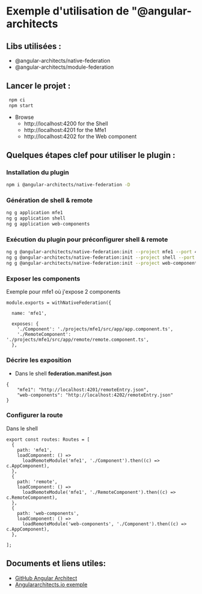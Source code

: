 # Exemple d'utilisation de "@angular-architects  
 
## Libs utilisées :
 - @angular-architects/native-federation
 - @angular-architects/module-federation

## Lancer le projet :
```bash
 npm ci
 npm start 
```
- Browse 
  - http://localhost:4200 for the Shell
  - http://localhost:4201 for the Mfe1
  - http://localhost:4202 for the Web component


## Quelques étapes clef pour utiliser le plugin : 

### Installation du plugin 
```bash
npm i @angular-architects/native-federation -D
```  
### Génération de shell & remote
```bash
ng g application mfe1
ng g application shell
ng g application web-components
```

### Exécution du plugin pour préconfigurer shell & remote
```bash
ng g @angular-architects/native-federation:init --project mfe1 --port 4201 --type remote
ng g @angular-architects/native-federation:init --project shell --port 4200 --type dynamic-host
ng g @angular-architects/native-federation:init --project web-components --port 4202 --type remote
```

### Exposer les components

Exemple pour mfe1 où j'expose 2 components
```(typescript)
module.exports = withNativeFederation({

  name: 'mfe1',

  exposes: {
    './Component': './projects/mfe1/src/app/app.component.ts',
    './RemoteComponent': './projects/mfe1/src/app/remote/remote.component.ts',
  },
```

### Décrire les exposition

- Dans le shell **federation.manifest.json**
```(javascript)
{
	"mfe1": "http://localhost:4201/remoteEntry.json",
	"web-components": "http://localhost:4202/remoteEntry.json"
}
```

### Configurer la route

Dans le shell

```(typescript)
export const routes: Routes = [
  {
    path: 'mfe1',
    loadComponent: () =>
      loadRemoteModule('mfe1', './Component').then((c) => c.AppComponent),
  },
  {
    path: 'remote',
    loadComponent: () =>
      loadRemoteModule('mfe1', './RemoteComponent').then((c) => c.RemoteComponent),
  },
  {
    path: 'web-components',
    loadComponent: () =>
      loadRemoteModule('web-components', './Component').then((c) => c.AppComponent),
  },

];
```

## Documents et liens utiles:
 - [GitHub Angular Architect](https://github.com/angular-architects/module-federation-plugin/blob/main/libs/native-federation/README.md#error-file-srcmaints-is-missing-from-the-typescript-compilation-plugin-angular-compiler)
 - [Angulararchitects.io exemple](https://www.angulararchitects.io/en/blog/the-microfrontend-revolution-part-2-module-federation-with-angular)
